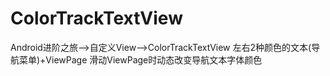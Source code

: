 # ColorTrackTextView
Android进阶之旅-->自定义View-->ColorTrackTextView
左右2种颜色的文本(导航菜单)+ViewPage 滑动ViewPage时动态改变导航文本字体颜色
